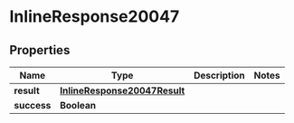# InlineResponse20047

## Properties
Name | Type | Description | Notes
------------ | ------------- | ------------- | -------------
**result** | [**InlineResponse20047Result**](InlineResponse20047Result.md) |  | 
**success** | **Boolean** |  | 
